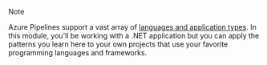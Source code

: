 > [!NOTE]
> Azure Pipelines support a vast array of [languages and application types](/devops/pipelines/get-started/what-is-azure-pipelines). In this module, you'll be working with a .NET application but you can apply the patterns you learn here to your own projects that use your favorite programming languages and frameworks.
